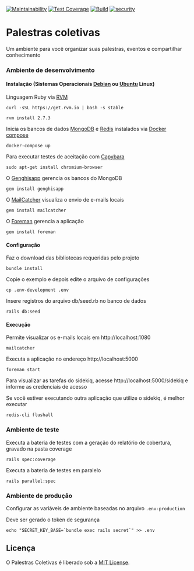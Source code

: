 [![Maintainability](https://api.codeclimate.com/v1/badges/cf2793af7e6bceef3b92/maintainability)](https://codeclimate.com/github/tasafo/palestras-coletivas/maintainability)
[![Test Coverage](https://api.codeclimate.com/v1/badges/cf2793af7e6bceef3b92/test_coverage)](https://codeclimate.com/github/tasafo/palestras-coletivas/test_coverage)
[![Build](https://github.com/tasafo/palestras-coletivas/actions/workflows/build.yml/badge.svg)](https://github.com/tasafo/palestras-coletivas/actions/workflows/build.yml)
[![security](https://hakiri.io/github/tasafo/palestras-coletivas/master.svg)](https://hakiri.io/github/tasafo/palestras-coletivas/master)

# Palestras coletivas

Um ambiente para você organizar suas palestras, eventos e compartilhar conhecimento

### Ambiente de desenvolvimento

#### Instalação (Sistemas Operacionais [Debian](https://www.debian.org/) ou [Ubuntu](https://www.ubuntu.com/) Linux)

Linguagem Ruby via [RVM](http://rvm.io)

    curl -sSL https://get.rvm.io | bash -s stable

    rvm install 2.7.3

Inicia os bancos de dados [MongoDB](https://www.mongodb.com/) e [Redis](https://redis.io/) instalados via [Docker compose](https://docs.docker.com/compose/)

    docker-compose up

Para executar testes de aceitação com [Capybara](https://github.com/thoughtbot/capybara-webkit)

    sudo apt-get install chromium-browser

O [Genghisapp](http://genghisapp.com/) gerencia os bancos do MongoDB

    gem install genghisapp

O [MailCatcher](http://mailcatcher.me) visualiza o envio de e-mails locais

    gem install mailcatcher

O [Foreman](https://github.com/ddollar/foreman) gerencia a aplicação

    gem install foreman

#### Configuração

Faz o download das bibliotecas requeridas pelo projeto

    bundle install

Copie o exemplo e depois edite o arquivo de configurações

    cp .env-development .env

Insere registros do arquivo db/seed.rb no banco de dados

    rails db:seed

#### Execução

Permite visualizar os e-mails locais em http://localhost:1080

    mailcatcher

Executa a aplicação no endereço http://localhost:5000

    foreman start

Para visualizar as tarefas do sidekiq, acesse http://localhost:5000/sidekiq e informe as credenciais de acesso

Se você estiver executando outra aplicação que utilize o sidekiq, é melhor executar

    redis-cli flushall

### Ambiente de teste

Executa a bateria de testes com a geração do relatório de cobertura, gravado na pasta coverage

    rails spec:coverage

Executa a bateria de testes em paralelo

    rails parallel:spec

### Ambiente de produção

Configurar as variáveis de ambiente baseadas no arquivo `.env-production`

Deve ser gerado o token de segurança

    echo "SECRET_KEY_BASE=`bundle exec rails secret`" >> .env

## Licença

O Palestras Coletivas é liberado sob a [MIT License](http://www.opensource.org/licenses/MIT).
